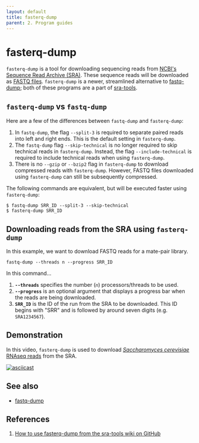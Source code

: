 ```yaml
---
layout: default
title: fasterq-dump
parent: 2. Program guides
---
```


# fasterq-dump

`fasterq-dump` is a tool for downloading sequencing reads from [NCBI's Sequence Read Archive (SRA)](https://www.ncbi.nlm.nih.gov/sra).
These sequence reads will be downloaded as [FASTQ files](file_formats.md#fastq).
`fasterq-dump` is a newer, streamlined alternative to [fastq-dump](fastq-dump.md); both of these programs are a part of [sra-tools](https://anaconda.org/bioconda/sra-tools).

## `fasterq-dump` vs `fastq-dump`

Here are a few of the differences between `fastq-dump` and `fasterq-dump`:

1. In `fastq-dump`, the flag `--split-3` is required to separate paired reads into left and right ends. This is the default setting in `fasterq-dump`.
2. The `fastq-dump` flag `--skip-technical` is no longer required to skip technical reads in `fasterq-dump`. Instead, the flag `--include-technical` is required to include technical reads when using `fasterq-dump`.
3. There is no `--gzip` or `--bzip2` flag in `fasterq-dump` to download compressed reads with `fasterq-dump`. However, FASTQ files downloaded using `fasterq-dump` can still be subsequently compressed.

The following commands are equivalent, but will be executed faster using `fasterq-dump`:

```
$ fastq-dump SRR_ID --split-3 --skip-technical
$ fasterq-dump SRR_ID
```

## Downloading reads from the SRA using `fasterq-dump`

In this example, we want to download FASTQ reads for a mate-pair library.

```
fastq-dump --threads n --progress SRR_ID
```

In this command...

1. **`--threads`** specifies the number (*`n`*) processors/threads to be used.
2. **`--progress`** is an optional argument that displays a progress bar when the reads are being downloaded.
3. **`SRR_ID`** is the ID of the run from the SRA to be downloaded. This ID begins with "SRR" and is followed by around seven digits (e.g. `SRA1234567`).

## Demonstration

In this video, `fasterq-dump` is used to download [*Saccharomyces cerevisiae* RNAseq reads](https://www.ncbi.nlm.nih.gov/sra/SRR11462797) from the SRA.

[![asciicast](https://asciinema.org/a/316273.svg)](https://asciinema.org/a/316273?autoplay=1)

## See also

- [fastq-dump](fastq-dump.md)

## References

1. [How to use fasterq-dump from the sra-tools wiki on GitHub](https://github.com/ncbi/sra-tools/wiki/HowTo:-fasterq-dump)
